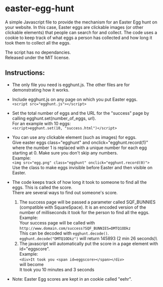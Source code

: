 # easter-egg-hunt
A simple Javascript file to provide the mechanism for an Easter Egg hunt on your website.
In this case, Easter eggs are clickable images (or other clickable elements) that people can search for and collect.
The code uses a cookie to keep track of what eggs a person has collected and how long it took them to collect all the eggs.

The script has no dependancies.\
Released under the MIT license.

## Instructions:
* The only file you need is egghunt.js. The other files are for demonstrating how it works.
*  Include egghunt.js on any page on which you put Easter eggs.\
 ```<script src="egghunt.js"></script>```
 * Set the total number of eggs and the URL for the "success" page
 by calling egghunt.set(number_of_eggs, url).\
 For an example with 10 eggs:\
 ```<script>egghunt.set(10, "success.html")</script>```
 
* You can use any clickable element (such as images) for eggs.\
  Give easter eggs class="egghunt" and onclick="egghunt.record(1)"
    where the number 1 is replaced with a unique number for
    each egg starting at 0. Make sure you don't skip any numbers.\
     Example:\
       ```<img src="egg.png" class="egghunt" onclick="egghunt.record(0)">```\
     Use the class to make eggs invisible before Easter and then visible on Easter.

* The code keeps track of how long it took to someone to find all the eggs.
  This is called the score.\
   There are several ways to find out someone's score.
   1. The success page will be passed a parameter called SQF_BUNNIES
     (compatible with SquareSpace). It is an encoded version of the number
     of milliseconds it took for the person to find all the eggs.\
      Example:\
       Your success page will be called with\
       ```http://www.domain.com/success?SQF_BUNNIES=DMTQ1ODkz```\
    This can be decoded with ```egghunt.decode()```.\
       ```egghunt.decode("DMTQ1ODkz")``` will return 145893 (2 min 26 seconds)\
   2. The javascript will automatically put the score in a page element with id="eggscore".\
      Example:\
         ```<div>It took you <span id=eggscore></span></div>```\
      will become\
       It took you 10 minutes and 3 seconds

* Note: Easter Egg scores are kept in an cookie called "eehr".


